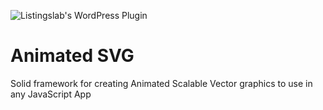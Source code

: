 
![Listingslab's WordPress Plugin](https://raw.githubusercontent.com/listingslab-software/listingslab/develop/listingslab/public/svg/headers/listingslab-plugin.svg)

# Animated SVG

Solid framework for creating Animated Scalable Vector graphics to use in any JavaScript App

